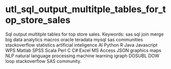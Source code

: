 # utl_sql_output_multitple_tables_for_top_store_sales
Sql output multitple tables for top store sales.  Keywords: sas sql join merge big data analytics macros oracle teradata mysql sas communities stackoverflow statistics artificial inteligence AI Python R Java Javascript WPS Matlab SPSS Scala Perl C C# Excel MS Access JSON graphics maps NLP natural language processing machine learning igraph DOSUBL DOW loop stackoverflow SAS community.
